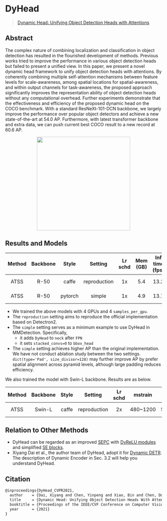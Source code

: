 # DyHead

> [Dynamic Head: Unifying Object Detection Heads with Attentions](https://arxiv.org/abs/2106.08322)

<!-- [ALGORITHM] -->

## Abstract

The complex nature of combining localization and classification in object detection has resulted in the flourished development of methods. Previous works tried to improve the performance in various object detection heads but failed to present a unified view. In this paper, we present a novel dynamic head framework to unify object detection heads with attentions. By coherently combining multiple self-attention mechanisms between feature levels for scale-awareness, among spatial locations for spatial-awareness, and within output channels for task-awareness, the proposed approach significantly improves the representation ability of object detection heads without any computational overhead. Further experiments demonstrate that the effectiveness and efficiency of the proposed dynamic head on the COCO benchmark. With a standard ResNeXt-101-DCN backbone, we largely improve the performance over popular object detectors and achieve a new state-of-the-art at 54.0 AP. Furthermore, with latest transformer backbone and extra data, we can push current best COCO result to a new record at 60.6 AP.

<div align=center>
<img src="https://user-images.githubusercontent.com/42844407/149169448-fcafb6d0-b866-41cc-9422-94de9f1e1761.png" height="300"/>
</div>

## Results and Models

| Method | Backbone |  Style  |   Setting    | Lr schd | Mem (GB) | Inf time (fps) | box AP |                      Config                      |                                                                                                                                                                                      Download                                                                                                                                                                                      |
| :----: | :------: | :-----: | :----------: | :-----: | :------: | :------------: | :----: | :----------------------------------------------: | :--------------------------------------------------------------------------------------------------------------------------------------------------------------------------------------------------------------------------------------------------------------------------------------------------------------------------------------------------------------------------------: |
|  ATSS  |   R-50   |  caffe  | reproduction |   1x    |   5.4    |      13.2      |  42.5  | [config](./atss_r50_caffe_fpn_dyhead_1x_coco.py) | [model](https://download.openmmlab.com/rsidetection/v2.0/dyhead/atss_r50_fpn_dyhead_for_reproduction_1x_coco/atss_r50_fpn_dyhead_for_reproduction_4x4_1x_coco_20220107_213939-162888e6.pth) \| [log](https://download.openmmlab.com/rsidetection/v2.0/dyhead/atss_r50_fpn_dyhead_for_reproduction_1x_coco/atss_r50_fpn_dyhead_for_reproduction_4x4_1x_coco_20220107_213939.log.json) |
|  ATSS  |   R-50   | pytorch |    simple    |   1x    |   4.9    |      13.7      |  43.3  |    [config](./atss_r50_fpn_dyhead_1x_coco.py)    |                               [model](https://download.openmmlab.com/rsidetection/v2.0/dyhead/atss_r50_fpn_dyhead_4x4_1x_coco/atss_r50_fpn_dyhead_4x4_1x_coco_20211219_023314-eaa620c6.pth) \| [log](https://download.openmmlab.com/rsidetection/v2.0/dyhead/atss_r50_fpn_dyhead_4x4_1x_coco/atss_r50_fpn_dyhead_4x4_1x_coco_20211219_023314.log.json)                               |

- We trained the above models with 4 GPUs and 4 `samples_per_gpu`.
- The `reproduction` setting aims to reproduce the official implementation based on Detectron2.
- The `simple` setting serves as a minimum example to use DyHead in MMDetection. Specifically,
  - it adds `DyHead` to `neck` after `FPN`
  - it sets `stacked_convs=0` to `bbox_head`
- The `simple` setting achieves higher AP than the original implementation.
  We have not conduct ablation study between the two settings.
  `dict(type='Pad', size_divisor=128)` may further improve AP by prefer spatial alignment across pyramid levels, although large padding reduces efficiency.

We also trained the model with Swin-L backbone. Results are as below.

| Method | Backbone | Style |   Setting    | Lr schd | mstrain  | box AP |                            Config                            |                                                                                                                                                                                    Download                                                                                                                                                                                    |
| :----: | :------: | :---: | :----------: | :-----: | :------: | :----: | :----------------------------------------------------------: | :----------------------------------------------------------------------------------------------------------------------------------------------------------------------------------------------------------------------------------------------------------------------------------------------------------------------------------------------------------------------------: |
|  ATSS  |  Swin-L  | caffe | reproduction |   2x    | 480~1200 |  56.2  | [config](./atss_swin-l-p4-w12_fpn_dyhead_mstrain_2x_coco.py) | [model](https://download.openmmlab.com/rsidetection/v2.0/dyhead/atss_swin-l-p4-w12_fpn_dyhead_mstrain_2x_coco/atss_swin-l-p4-w12_fpn_dyhead_mstrain_2x_coco_20220509_100315-bc5b6516.pth) \| [log](https://download.openmmlab.com/rsidetection/v2.0/dyhead/atss_swin-l-p4-w12_fpn_dyhead_mstrain_2x_coco/atss_swin-l-p4-w12_fpn_dyhead_mstrain_2x_coco_20220509_100315.log.json) |

## Relation to Other Methods

- DyHead can be regarded as an improved [SEPC](https://arxiv.org/abs/2005.03101) with [DyReLU modules](https://arxiv.org/abs/2003.10027) and simplified [SE blocks](https://arxiv.org/abs/1709.01507).
- Xiyang Dai et al., the author team of DyHead, adopt it for [Dynamic DETR](https://openaccess.thecvf.com/content/ICCV2021/html/Dai_Dynamic_DETR_End-to-End_Object_Detection_With_Dynamic_Attention_ICCV_2021_paper.html).
  The description of Dynamic Encoder in Sec. 3.2 will help you understand DyHead.

## Citation

```latex
@inproceedings{DyHead_CVPR2021,
  author    = {Dai, Xiyang and Chen, Yinpeng and Xiao, Bin and Chen, Dongdong and Liu, Mengchen and Yuan, Lu and Zhang, Lei},
  title     = {Dynamic Head: Unifying Object Detection Heads With Attentions},
  booktitle = {Proceedings of the IEEE/CVF Conference on Computer Vision and Pattern Recognition (CVPR)},
  year      = {2021}
}
```
